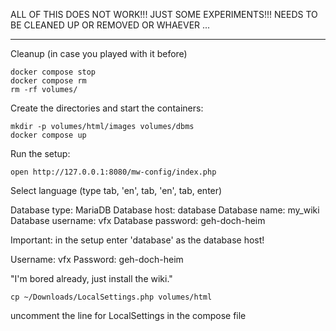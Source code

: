 

ALL OF THIS DOES NOT WORK!!! JUST SOME EXPERIMENTS!!!
NEEDS TO BE CLEANED UP OR REMOVED OR WHAEVER ...

-----


 Cleanup (in case you played with it before)

```shell
docker compose stop
docker compose rm
rm -rf volumes/
```

Create the directories and start the containers:
```shell
mkdir -p volumes/html/images volumes/dbms
docker compose up
```

Run the setup:
```shell
open http://127.0.0.1:8080/mw-config/index.php
```

Select language (type tab, 'en', tab, 'en', tab, enter)

Database type: MariaDB
Database host: database
Database name: my_wiki
Database username: vfx
Database password: geh-doch-heim


Important: in the setup enter 'database' as the database host!


Username: vfx
Password: geh-doch-heim

"I'm bored already, just install the wiki."


```shell
cp ~/Downloads/LocalSettings.php volumes/html
```

uncomment the line for LocalSettings in the compose file
